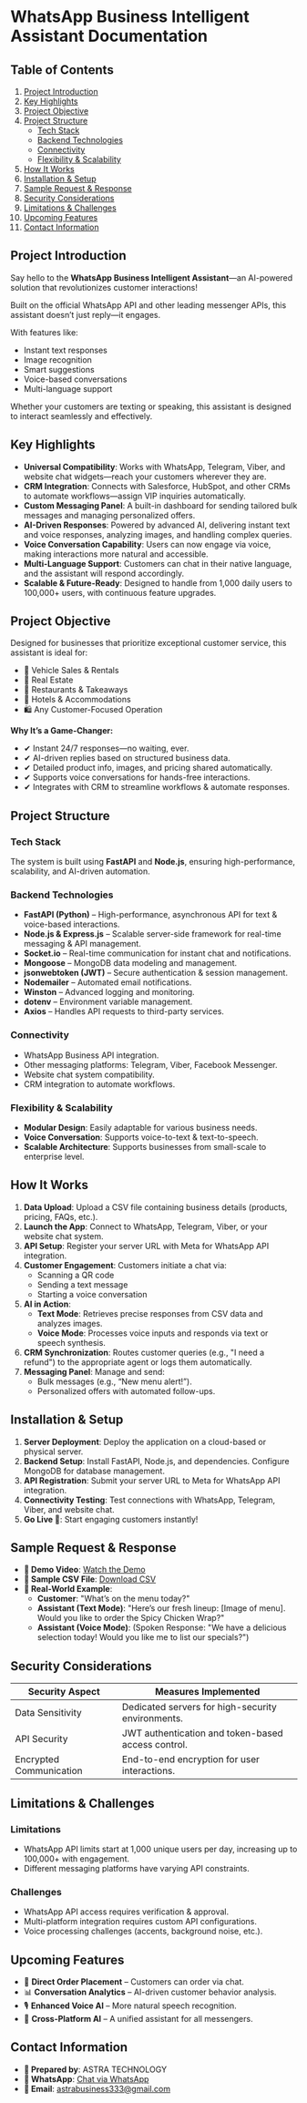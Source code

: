 # WhatsApp Business Intelligent Assistant Documentation

## Table of Contents
1. [Project Introduction](#project-introduction)
2. [Key Highlights](#key-highlights)
3. [Project Objective](#project-objective)
4. [Project Structure](#project-structure)
   - [Tech Stack](#tech-stack)
   - [Backend Technologies](#backend-technologies)
   - [Connectivity](#connectivity)
   - [Flexibility & Scalability](#flexibility--scalability)
5. [How It Works](#how-it-works)
6. [Installation & Setup](#installation--setup)
7. [Sample Request & Response](#sample-request--response)
8. [Security Considerations](#security-considerations)
9. [Limitations & Challenges](#limitations--challenges)
10. [Upcoming Features](#upcoming-features)
11. [Contact Information](#contact-information)

## Project Introduction
Say hello to the **WhatsApp Business Intelligent Assistant**—an AI-powered solution that revolutionizes customer interactions!

Built on the official WhatsApp API and other leading messenger APIs, this assistant doesn’t just reply—it engages.

With features like:
- Instant text responses
- Image recognition
- Smart suggestions
- Voice-based conversations
- Multi-language support

Whether your customers are texting or speaking, this assistant is designed to interact seamlessly and effectively.

## Key Highlights
- **Universal Compatibility**: Works with WhatsApp, Telegram, Viber, and website chat widgets—reach your customers wherever they are.
- **CRM Integration**: Connects with Salesforce, HubSpot, and other CRMs to automate workflows—assign VIP inquiries automatically.
- **Custom Messaging Panel**: A built-in dashboard for sending tailored bulk messages and managing personalized offers.
- **AI-Driven Responses**: Powered by advanced AI, delivering instant text and voice responses, analyzing images, and handling complex queries.
- **Voice Conversation Capability**: Users can now engage via voice, making interactions more natural and accessible.
- **Multi-Language Support**: Customers can chat in their native language, and the assistant will respond accordingly.
- **Scalable & Future-Ready**: Designed to handle from 1,000 daily users to 100,000+ users, with continuous feature upgrades.

## Project Objective
Designed for businesses that prioritize exceptional customer service, this assistant is ideal for:
- 🚗 Vehicle Sales & Rentals
- 🏢 Real Estate
- 🍔 Restaurants & Takeaways
- 🏨 Hotels & Accommodations
- 🛍 Any Customer-Focused Operation

**Why It’s a Game-Changer:**
- ✔ Instant 24/7 responses—no waiting, ever.
- ✔ AI-driven replies based on structured business data.
- ✔ Detailed product info, images, and pricing shared automatically.
- ✔ Supports voice conversations for hands-free interactions.
- ✔ Integrates with CRM to streamline workflows & automate responses.

## Project Structure
### Tech Stack
The system is built using **FastAPI** and **Node.js**, ensuring high-performance, scalability, and AI-driven automation.

### Backend Technologies
- **FastAPI (Python)** – High-performance, asynchronous API for text & voice-based interactions.
- **Node.js & Express.js** – Scalable server-side framework for real-time messaging & API management.
- **Socket.io** – Real-time communication for instant chat and notifications.
- **Mongoose** – MongoDB data modeling and management.
- **jsonwebtoken (JWT)** – Secure authentication & session management.
- **Nodemailer** – Automated email notifications.
- **Winston** – Advanced logging and monitoring.
- **dotenv** – Environment variable management.
- **Axios** – Handles API requests to third-party services.

### Connectivity
- WhatsApp Business API integration.
- Other messaging platforms: Telegram, Viber, Facebook Messenger.
- Website chat system compatibility.
- CRM integration to automate workflows.

### Flexibility & Scalability
- **Modular Design**: Easily adaptable for various business needs.
- **Voice Conversation**: Supports voice-to-text & text-to-speech.
- **Scalable Architecture**: Supports businesses from small-scale to enterprise level.

## How It Works
1. **Data Upload**: Upload a CSV file containing business details (products, pricing, FAQs, etc.).
2. **Launch the App**: Connect to WhatsApp, Telegram, Viber, or your website chat system.
3. **API Setup**: Register your server URL with Meta for WhatsApp API integration.
4. **Customer Engagement**: Customers initiate a chat via:
   - Scanning a QR code
   - Sending a text message
   - Starting a voice conversation
5. **AI in Action**:
   - **Text Mode**: Retrieves precise responses from CSV data and analyzes images.
   - **Voice Mode**: Processes voice inputs and responds via text or speech synthesis.
6. **CRM Synchronization**: Routes customer queries (e.g., "I need a refund") to the appropriate agent or logs them automatically.
7. **Messaging Panel**: Manage and send:
   - Bulk messages (e.g., “New menu alert!”).
   - Personalized offers with automated follow-ups.

## Installation & Setup
1. **Server Deployment**: Deploy the application on a cloud-based or physical server.
2. **Backend Setup**: Install FastAPI, Node.js, and dependencies. Configure MongoDB for database management.
3. **API Registration**: Submit your server URL to Meta for WhatsApp API integration.
4. **Connectivity Testing**: Test connections with WhatsApp, Telegram, Viber, and website chat.
5. **Go Live 🚀**: Start engaging customers instantly!

## Sample Request & Response
- **🎥 Demo Video**: [Watch the Demo](https://github.com/Astra1419/WhatsApp-Business-Intelligent-Assistant/blob/main/Example%20Video-URL.md)
- **📂 Sample CSV File**: [Download CSV](https://github.com/Astra1419/WhatsApp-Business-Intelligent-Assistant/blob/main/sample-data-cars.csv)
- **💬 Real-World Example**:
  - **Customer**: "What’s on the menu today?"
  - **Assistant (Text Mode)**: "Here’s our fresh lineup: [Image of menu]. Would you like to order the Spicy Chicken Wrap?"
  - **Assistant (Voice Mode)**: (Spoken Response: "We have a delicious selection today! Would you like me to list our specials?")

## Security Considerations
| **Security Aspect**         | **Measures Implemented**                          |
|-----------------------------|--------------------------------------------------|
| Data Sensitivity            | Dedicated servers for high-security environments. |
| API Security                | JWT authentication and token-based access control.|
| Encrypted Communication     | End-to-end encryption for user interactions.      |

## Limitations & Challenges
### Limitations
- WhatsApp API limits start at 1,000 unique users per day, increasing up to 100,000+ with engagement.
- Different messaging platforms have varying API constraints.

### Challenges
- WhatsApp API access requires verification & approval.
- Multi-platform integration requires custom API configurations.
- Voice processing challenges (accents, background noise, etc.).

## Upcoming Features
- 🚀 **Direct Order Placement** – Customers can order via chat.
- 📊 **Conversation Analytics** – AI-driven customer behavior analysis.
- 🎙️ **Enhanced Voice AI** – More natural speech recognition.
- 🔗 **Cross-Platform AI** – A unified assistant for all messengers.

## Contact Information
- **📌 Prepared by**: ASTRA TECHNOLOGY
- **📌 WhatsApp**: [Chat via WhatsApp](+96898975295)
- **📌 Email**: [astrabusiness333@gmail.com](mailto:astrabusiness333@gmail.com)
